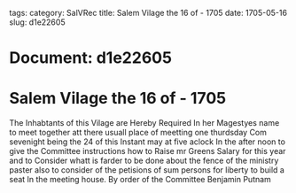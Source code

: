 tags: 
category: SalVRec
title: Salem Vilage the 16 of - 1705
date: 1705-05-16
slug: d1e22605




# Document: d1e22605


# Salem Vilage the 16 of - 1705

The Inhabtants of this Vilage are Hereby Required In her Magestyes name to meet together att there usuall place of meetting one thurdsday Com sevenight being the 24 of this Instant may at five aclock In the after noon to give the Committee instructions how to Raise mr Greens Salary for this year and to Consider whatt is farder to be done about the fence of the ministry paster also to consider of the petisions of sum persons for liberty to build a seat In the meeting house. By order of the Committee Benjamin Putnam
